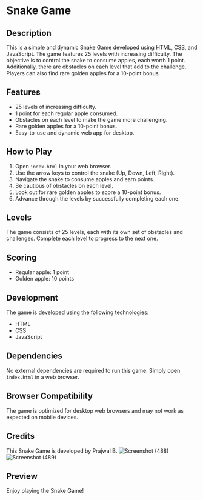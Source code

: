 # Snake Game

## Description

This is a simple and dynamic Snake Game developed using HTML, CSS, and JavaScript. The game features 25 levels with increasing difficulty. The objective is to control the snake to consume apples, each worth 1 point. Additionally, there are obstacles on each level that add to the challenge. Players can also find rare golden apples for a 10-point bonus.

## Features

- 25 levels of increasing difficulty.
- 1 point for each regular apple consumed.
- Obstacles on each level to make the game more challenging.
- Rare golden apples for a 10-point bonus.
- Easy-to-use and dynamic web app for desktop.

## How to Play

1. Open `index.html` in your web browser.
2. Use the arrow keys to control the snake (Up, Down, Left, Right).
3. Navigate the snake to consume apples and earn points.
4. Be cautious of obstacles on each level.
5. Look out for rare golden apples to score a 10-point bonus.
6. Advance through the levels by successfully completing each one.

## Levels

The game consists of 25 levels, each with its own set of obstacles and challenges. Complete each level to progress to the next one.

## Scoring

- Regular apple: 1 point
- Golden apple: 10 points

## Development

The game is developed using the following technologies:

- HTML
- CSS
- JavaScript

## Dependencies

No external dependencies are required to run this game. Simply open `index.html` in a web browser.

## Browser Compatibility

The game is optimized for desktop web browsers and may not work as expected on mobile devices.

## Credits

This Snake Game is developed by Prajwal B.
![Screenshot (488)](https://github.com/Prajwalb0208/Snake-Game/assets/92373236/fe155032-69f1-47c3-a9f1-c8c7ad8bf2f4)
![Screenshot (489)](https://github.com/Prajwalb0208/Snake-Game/assets/92373236/ea3eb1ef-bca1-4e43-8778-9213d937696b)

## Preview



Enjoy playing the Snake Game!

